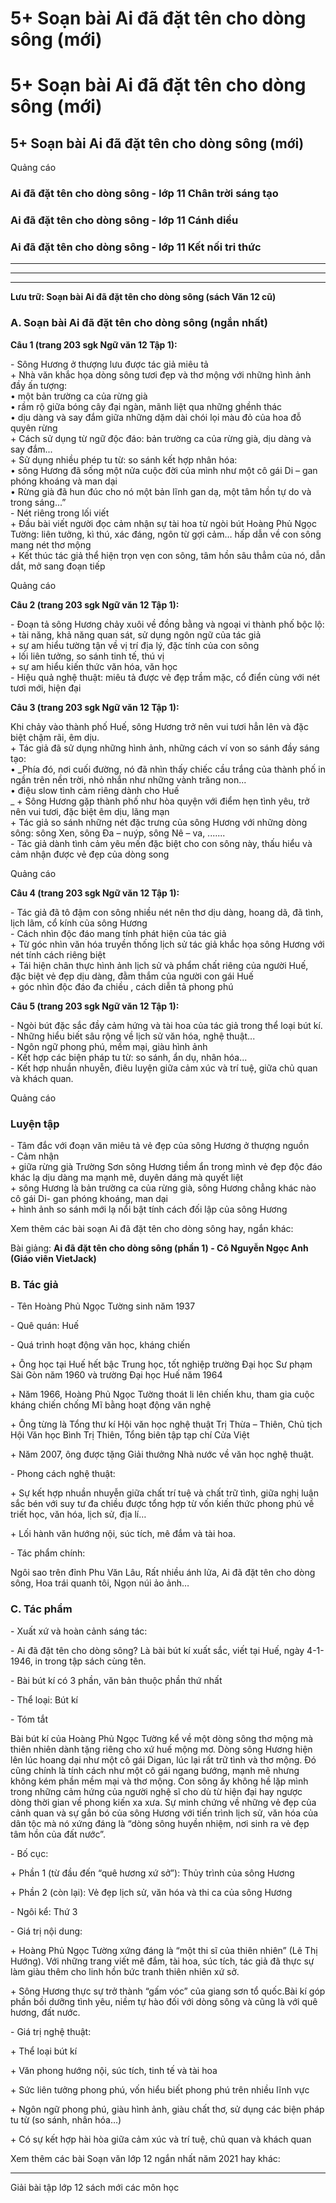 # 5+ Soạn bài Ai đã đặt tên cho dòng sông (mới)

# 5+ Soạn bài Ai đã đặt tên cho dòng sông (mới)

## 5+ Soạn bài Ai đã đặt tên cho dòng sông (mới)

Quảng cáo

### Ai đã đặt tên cho dòng sông - lớp 11 Chân trời sáng tạo

### Ai đã đặt tên cho dòng sông - lớp 11 Cánh diều

### Ai đã đặt tên cho dòng sông - lớp 11 Kết nối tri thức

* * *

* * *

* * *

**Lưu trữ: Soạn bài Ai đã đặt tên cho dòng sông (sách Văn 12 cũ)**

### **A. Soạn bài Ai đã đặt tên cho dòng sông (ngắn nhất)**

**Câu 1 (trang 203 sgk Ngữ văn 12 Tập 1):**

\- Sông Hương ở thượng lưu được tác giả miêu tả   
\+ Nhà văn khắc họa dòng sông tươi đẹp và thơ mộng với những hình ảnh đầy ấn tượng:   
• một bản trường ca của rừng già  
• rầm rộ giữa bóng cây đại ngàn, mãnh liệt qua những ghềnh thác  
• dịu dàng và say đắm giữa những dặm dài chói lọi màu đỏ của hoa đỗ quyên rừng  
\+ Cách sử dụng từ ngữ độc đáo: bản trường ca của rừng già, dịu dàng và say đắm...  
\+ Sử dụng nhiều phép tu từ: so sánh kết hợp nhân hóa:   
• sông Hương đã sống một nửa cuộc đời của mình như một cô gái Di – gan phóng khoáng và man dại  
• Rừng già đã hun đúc cho nó một bản lĩnh gan dạ, một tâm hồn tự do và trong sáng...”  
\- Nét riêng trong lối viết  
\+ Đầu bài viết người đọc cảm nhận sự tài hoa từ ngòi bút Hoàng Phủ Ngọc Tường: liên tưởng, kì thú, xác đáng, ngôn từ gợi cảm… hấp dẫn về con sông mang nét thơ mộng  
\+ Kết thúc tác giả thể hiện trọn vẹn con sông, tâm hồn sâu thẳm của nó, dẫn dắt, mở sang đoạn tiếp  


Quảng cáo

**Câu 2 (trang 203 sgk Ngữ văn 12 Tập 1):**

\- Đoạn tả sông Hương chảy xuôi về đồng bằng và ngoại vi thành phố bộc lộ:  
\+ tài năng, khả năng quan sát, sử dụng ngôn ngữ của tác giả  
\+ sự am hiểu tường tận về vị trí địa lý, đặc tính của con sông  
\+ lối liên tưởng, so sánh tinh tế, thú vị  
\+ sự am hiểu kiến thức văn hóa, văn học  
\- Hiệu quả nghệ thuật: miêu tả được vẻ đẹp trầm mặc, cổ điển cùng với nét tươi mới, hiện đại   


**Câu 3 (trang 203 sgk Ngữ văn 12 Tập 1):**

Khi chảy vào thành phố Huế, sông Hương trở nên vui tươi hẳn lên và đặc biệt chậm rãi, êm dịu.  
\+ Tác giả đã sử dụng những hình ảnh, những cách ví von so sánh đầy sáng tạo:   
• _Phía đó, nơi cuối đường, nó đã nhìn thấy chiếc cầu trắng của thành phố in ngần trên nền trời, nhỏ nhắn như những vành trăng non...  
• điệu slow tình cảm riêng dành cho Huế  
_ \+ Sông Hương gặp thành phố như hòa quyện với điểm hẹn tình yêu, trở nên vui tươi, đặc biệt êm dịu, lãng mạn  
\+ Tác giả so sánh những nét đặc trưng của sông Hương với những dòng sông: sông Xen, sông Đa – nuýp, sông Nê – va, .......  
\- Tác giả dành tình cảm yêu mến đặc biệt cho con sông này, thấu hiểu và cảm nhận được vẻ đẹp của dòng song  


Quảng cáo

**Câu 4 (trang 203 sgk Ngữ văn 12 Tập 1):**

\- Tác giả đã tô đậm con sông nhiều nét nên thơ dịu dàng, hoang dã, đã tình, lịch lãm, cổ kính của sông Hương  
\- Cách nhìn độc đáo mang tính phát hiện của tác giả  
\+ Từ góc nhìn văn hóa truyền thống lịch sử tác giả khắc họa sông Hương với nét tính cách riêng biệt  
\+ Tái hiện chân thực hình ảnh lịch sử và phẩm chất riêng của người Huế, đặc biệt vẻ đẹp dịu dàng, đằm thắm của người con gái Huế  
\+ góc nhìn độc đáo đa chiều , cách diễn tả phong phú  


**Câu 5 (trang 203 sgk Ngữ văn 12 Tập 1):**

\- Ngòi bút đặc sắc đầy cảm hứng và tài hoa của tác giả trong thể loại bút kí.  
\- Những hiểu biết sâu rộng về lịch sử văn hóa, nghệ thuật...  
\- Ngôn ngữ phong phú, mềm mại, giàu hình ảnh  
\- Kết hợp các biện pháp tu từ: so sánh, ẩn dụ, nhân hóa...  
\- Kết hợp nhuần nhuyễn, điêu luyện giữa cảm xúc và trí tuệ, giữa chủ quan và khách quan.  


Quảng cáo

### Luyện tập

\- Tâm đắc với đoạn văn miêu tả vẻ đẹp của sông Hương ở thượng nguồn  
\- Cảm nhận  
\+ giữa rừng già Trường Sơn sông Hương tiềm ẩn trong mình vẻ đẹp độc đáo khác lạ dịu dàng ma mạnh mẽ, duyên dáng mà quyết liệt  
\+ sông Hương là bản trường ca của rừng già, sông Hương chẳng khác nào cô gái Di- gan phóng khoáng, man dại  
\+ hình ảnh so sánh mới lạ nổi bật tính cách đối lập của sông Hương  


Xem thêm các bài soạn Ai đã đặt tên cho dòng sông hay, ngắn khác:

Bài giảng: **Ai đã đặt tên cho dòng sông (phần 1) - Cô Nguyễn Ngọc Anh (Giáo viên VietJack)**

### **B. Tác giả**

\- Tên Hoàng Phủ Ngọc Tường sinh năm 1937

\- Quê quán: Huế 

\- Quá trình hoạt động văn học, kháng chiến 

\+ Ông học tại Huế hết bậc Trung học, tốt nghiệp trường Đại học Sư phạm Sài Gòn năm 1960 và trường Đại học Huế năm 1964

\+ Năm 1966, Hoàng Phủ Ngọc Tường thoát li lên chiến khu, tham gia cuộc kháng chiến chống Mĩ bằng hoạt động văn nghệ

\+ Ông từng là Tổng thư kí Hội văn học nghệ thuật Trị Thừa – Thiên, Chủ tịch Hội Văn học Bình Trị Thiên, Tổng biên tập tạp chí Cửa Việt

\+ Năm 2007, ông được tặng Giải thưởng Nhà nước về văn học nghệ thuật.

\- Phong cách nghệ thuật: 

\+ Sự kết hợp nhuần nhuyễn giữa chất trí tuệ và chất trữ tình, giữa nghị luận sắc bén với suy tư đa chiều được tổng hợp từ vốn kiến thức phong phú về triết học, văn hóa, lịch sử, địa lí…

\+ Lối hành văn hướng nội, súc tích, mê đắm và tài hoa.

\- Tác phẩm chính: 

Ngôi sao trên đỉnh Phu Văn Lâu, Rất nhiều ánh lửa, Ai đã đặt tên cho dòng sông, Hoa trái quanh tôi, Ngọn núi ảo ảnh…

### **C. Tác phẩm**

\- Xuất xứ và hoàn cảnh sáng tác: 

\- Ai đã đặt tên cho dòng sông? Là bài bút kí xuất sắc, viết tại Huế, ngày 4-1-1946, in trong tập sách cùng tên.

\- Bài bút kí có 3 phần, văn bản thuộc phần thứ nhất

\- Thể loại: Bút kí

\- Tóm tắt 

Bài bút kí của Hoàng Phủ Ngọc Tường kể về một dòng sông thơ mộng mà thiên nhiên dành tặng riêng cho xứ huế mộng mơ. Dòng sông Hương hiện lên lúc hoang dại như một cô gái Digan, lúc lại rất trữ tình và thơ mộng. Đó cũng chính là tính cách như một cô gái ngang bướng, mạnh mẽ nhưng không kém phần mềm mại và thơ mộng. Con sông ấy không hề lặp mình trong những cảm hứng của người nghệ sĩ cho dù từ hiện đại hay ngược dòng thời gian về phong kiến xa xưa. Sự minh chứng về những vẻ đẹp của cảnh quan và sự gắn bó của sông Hương với tiến trình lịch sử, văn hóa của dân tộc mà nó xứng đáng là “dòng sông huyền nhiệm, nơi sinh ra vẻ đẹp tâm hồn của đất nước”.

\- Bố cục: 

\+ Phần 1 (từ đầu đến “quê hương xứ sở”): Thủy trình của sông Hương

\+ Phần 2 (còn lại): Vẻ đẹp lịch sử, văn hóa và thi ca của sông Hương

\- Ngôi kể: Thứ 3 

\- Giá trị nội dung: 

\+ Hoàng Phủ Ngọc Tường xứng đáng là “một thi sĩ của thiên nhiên” (Lê Thị Hướng). Với những trang viết mê đắm, tài hoa, súc tích, tác giả đã thực sự làm giàu thêm cho linh hồn bức tranh thiên nhiên xứ sở.

\+ Sông Hương thực sự trở thành “gấm vóc” của giang sơn tổ quốc.Bài kí góp phần bồi dưỡng tình yêu, niềm tự hào đối với dòng sông và cũng là với quê hương, đất nước.

\- Giá trị nghệ thuật: 

\+ Thể loại bút kí

\+ Văn phong hướng nội, súc tích, tinh tế và tài hoa

\+ Sức liên tưởng phong phú, vốn hiểu biết phong phú trên nhiều lĩnh vực

\+ Ngôn ngữ phong phú, giàu hình ảnh, giàu chất thơ, sử dụng các biện pháp tu từ (so sánh, nhân hóa…)

\+ Có sự kết hợp hài hòa giữa cảm xúc và trí tuệ, chủ quan và khách quan

Xem thêm các bài Soạn văn lớp 12 ngắn nhất năm 2021 hay khác:

* * *

Giải bài tập lớp 12 sách mới các môn học
